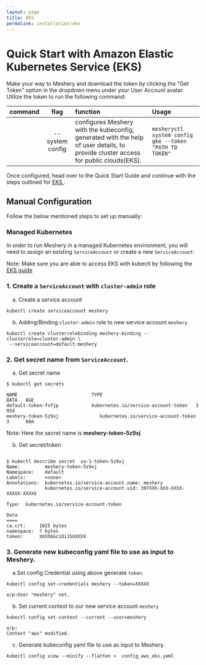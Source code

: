 ```yaml
---
layout: page
title: EKS
permalink: installation/eks
---
```


# Quick Start with Amazon Elastic Kubernetes Service (EKS)

Make your way to Meshery and download the token by clicking the "Get Token" option in the dropdown menu under your User Account avatar.
<br>Utilize the token to run the following command:

| command           | flag                | function                                                     | Usage                     |
|:------------------|:-------------------:|:-------------------------------------------------------------|:--------------------------|
|                   | --system config     | configures Meshery with the kubeconfig, generated with the help of user details, to provide cluster access for public clouds(EKS). | `mesheryctl system config gke --token "PATH TO TOKEN"` |

Once configured, head over to the Quick Start Guide and continue with the steps outlined for <a href = "https://github.com/layer5io/meshery/blob/d75b6eec23021a1d8d3a38ec890fb10d44af3a35/docs/pages/installation/eks.md#managed-kubernetes"> EKS </a>.

## **Manual Configuration**

Follow the below mentioned steps to set up manually:

### **Managed Kubernetes**
In order to run Meshery in a managed Kubernetes environment, you will need to assign an existing `ServiceAccount` or create a new `ServiceAccount`:

Note: Make sure you are able to access EKS with kubectl by following the <a href="https://docs.aws.amazon.com/eks/latest/userguide/create-kubeconfig.html" target="_blank"> EKS guide</a>


### 1. Create a `ServiceAccount` with `cluster-admin` role

 &nbsp;&nbsp;&nbsp; a. Create a service account

```
kubectl create serviceaccount meshery
```
&nbsp;&nbsp;&nbsp; b. Adding/Binding `cluster-admin` role to new service account `meshery`

```
kubectl create clusterrolebinding meshery-binding --clusterrole=cluster-admin \
 --serviceaccount=default:meshery
 ```

### 2. Get secret name from `ServiceAccount`.

&nbsp;&nbsp;&nbsp; a. Get secret name

```
$ kubectl get secrets

NAME                           TYPE                                  DATA   AGE
default-token-fnfjp            kubernetes.io/service-account-token   3      95d
meshery-token-5z9xj               kubernetes.io/service-account-token   3      66m

```
Note: Here the secret name is **meshery-token-5z9xj**

&nbsp;&nbsp;&nbsp; b. Get secret/token

```

$ kubectl describe secret  sa-1-token-5z9xj
Name:         meshery-token-5z9xj
Namespace:    default
Labels:       <none>
Annotations:  kubernetes.io/service-account.name: meshery
              kubernetes.io/service-account.uid: 397XXX-XXX-XXXX-XXXXX-XXXXX

Type:  kubernetes.io/service-account-token

Data
====
ca.crt:     1025 bytes
namespace:  7 bytes
token:      XXXhbGciOiJSUXXXX

```


### 3. Generate new kubeconfig yaml file to use as input to Meshery.

&nbsp;&nbsp;&nbsp; a.Set config Credential using above generate `token`.

```
kubectl config set-credentials meshery --token=XXXXX

o/p:User "meshery" set.
```

&nbsp;&nbsp;&nbsp; b. Set current context to our new service account `meshery`

```
kubectl config set-context --current --user=meshery

o/p:
Context "aws" modified.
 ```

 &nbsp;&nbsp;&nbsp; c. Generate kubeconfig yaml file to use as input to Meshery.

 ```
 kubectl config view --minify --flatten >  config_aws_eks.yaml
 ```
